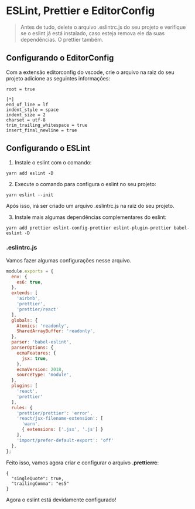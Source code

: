 # ESLint, Prettier e EditorConfig

> Antes de tudo, delete o arquivo .eslintrc.js do seu projeto e verifique se o eslint já está instalado, caso esteja remova ele da suas dependências. O prettier também.

## Configurando o EditorConfig

Com a extensão editorconfig do vscode, crie o arquivo na raiz do seu projeto adicione as seguintes informações:

```
root = true

[*]
end_of_line = lf
indent_style = space
indent_size = 2
charset = utf-8
trim_trailing_whitespace = true
insert_final_newline = true
```

## Configurando o ESLint

1. Instale o eslint com o comando:

```
yarn add eslint -D
```

2. Execute o comando para configura o eslint no seu projeto:

```
yarn eslint --init
```

Após isso, irá ser criado um arquivo .eslintrc.js na raiz do seu projeto.

3. Instale mais algumas dependências complementares do eslint:

```
yarn add prettier eslint-config-prettier eslint-plugin-prettier babel-eslint -D
```

### .eslintrc.js

Vamos fazer algumas configurações nesse arquivo.

```js
module.exports = {
  env: {
    es6: true,
  },
  extends: [
    'airbnb',
    'prettier',
    'prettier/react'
  ],
  globals: {
    Atomics: 'readonly',
    SharedArrayBuffer: 'readonly',
  },
  parser: 'babel-eslint',
  parserOptions: {
    ecmaFeatures: {
      jsx: true,
    },
    ecmaVersion: 2018,
    sourceType: 'module',
  },
  plugins: [
    'react',
    'prettier'
  ],
  rules: {
    'prettier/prettier': 'error',
    'react/jsx-filename-extension': [
      'warn',
      { extensions: ['.jsx', '.js'] }
    ],
    'import/prefer-default-export': 'off'
  },
};
```

Feito isso, vamos agora criar e configurar o arquivo **.prettierrc**:

```
{
  "singleQuote": true,
  "trailingComma": "es5"
}
```

Agora o eslint está devidamente configurado!




